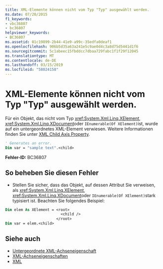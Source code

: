 ```yaml
---
title: XML-Elemente können nicht vom Typ "Typ" ausgewählt werden.
ms.date: 07/20/2015
f1_keywords:
- vbc36807
- bc36807
helpviewer_keywords:
- BC36807
ms.assetid: 01c19899-2b44-41e9-a99c-35edfa0deaf1
ms.openlocfilehash: 906b5d35a63a241e5c9ae0d4c3a8d75d5441d1f6
ms.sourcegitcommit: 5c1abeec15fbddcc7dbaa729fabc1f1f29f12045
ms.translationtype: MT
ms.contentlocale: de-DE
ms.lasthandoff: 03/15/2019
ms.locfileid: "58024158"
---
```

# <a name="xml-elements-cannot-be-selected-from-type-type"></a>XML-Elemente können nicht vom Typ "Typ" ausgewählt werden.
Für ein Objekt, das nicht vom Typ <xref:System.Xml.Linq.XElement>, <xref:System.Xml.Linq.XDocument>oder `IEnumerable(Of XElement)`ist, wurde auf ein untergeordnetes XML-Element verwiesen. Weitere Informationen finden Sie unter [XML Child Axis Property](../../visual-basic/language-reference/xml-axis/xml-child-axis-property.md).  
  
```vb  
' Generates an error.  
Dim var = "sample text".<child>  
```  
  
 **Fehler-ID:** BC36807  
  
## <a name="to-correct-this-error"></a>So beheben Sie diesen Fehler  
  
-   Stellen Sie sicher, dass das Objekt, auf dessen Attribut Sie verweisen, als <xref:System.Xml.Linq.XElement>, <xref:System.Xml.Linq.XDocument>oder `IEnumerable(Of XElement)`stark typisiert ist. Beachten Sie folgendes Beispiel:  
  
```vb  
Dim elem As XElement = <root>  
                         <child />  
                       </root>  
Dim var = elem.<child>  
```  
  
## <a name="see-also"></a>Siehe auch

- [Untergeordnete XML-Achseneigenschaft](../../visual-basic/language-reference/xml-axis/xml-child-axis-property.md)
- [XML-Achseneigenschaften](../../visual-basic/language-reference/xml-axis/index.md)
- [XML](../../visual-basic/programming-guide/language-features/xml/index.md)
